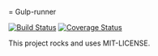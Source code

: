 = Gulp-runner

[![Build Status](https://travis-ci.org/hirtie-maxim/gulp-runner.svg)][travis]
[![Coverage Status](https://img.shields.io/coveralls/hirtie-maxim/gulp-runner.svg)][coveralls]

[travis]: https://travis-ci.org/hirtie-maxim/gulp-runner
[coveralls]: https://coveralls.io/r/hirtie-maxim/gulp-runner

This project rocks and uses MIT-LICENSE.